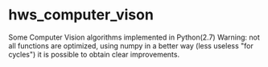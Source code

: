 # hws_computer_vison
Some Computer Vision algorithms implemented in Python(2.7)
Warning: not all functions are optimized,  using numpy in a better way (less useless "for cycles") it is possible to obtain clear improvements.
